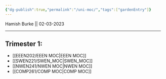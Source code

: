 ```yaml
---
{"dg-publish":true,"permalink":"/uni-moc/","tags":["gardenEntry"]}
---
```



Hamish Burke || 02-03-2023
***


## Trimester 1:
- [[EEEN202/EEEN MOC\|EEEN MOC]]
- [[SWEN221/SWEN_MOC\|SWEN_MOC]]
- [[NWEN241/NWEN MOC\|NWEN MOC]]
- [[COMP261/COMP MOC\|COMP MOC]]


